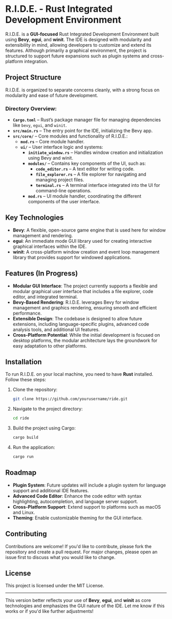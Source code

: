 # R.I.D.E. - Rust Integrated Development Environment

R.I.D.E. is a **GUI-focused** Rust Integrated Development Environment built using **Bevy**, **egui**, and **winit**. The IDE is designed with modularity and extensibility in mind, allowing developers to customize and extend its features. Although primarily a graphical environment, the project is structured to support future expansions such as plugin systems and cross-platform integration.

## Project Structure

R.I.D.E. is organized to separate concerns cleanly, with a strong focus on modularity and ease of future development.

### Directory Overview:

- **`Cargo.toml`** – Rust’s package manager file for managing dependencies like `bevy`, `egui`, and `winit`.
- **`src/main.rs`** – The entry point for the IDE, initializing the Bevy app.
- **`src/core/`** – Core modules and functionality of R.I.D.E.:
  - **`mod.rs`** – Core module handler.
  - **`ui/`** – User interface logic and systems:
    - **`initiate_window.rs`** – Handles window creation and initialization using Bevy and winit.
    - **`modules/`** – Contains key components of the UI, such as:
      - **`code_editor.rs`** – A text editor for writing code.
      - **`file_explorer.rs`** – A file explorer for navigating and managing project files.
      - **`terminal.rs`** – A terminal interface integrated into the UI for command-line operations.
    - **`mod.rs`** – UI module handler, coordinating the different components of the user interface.

## Key Technologies

- **Bevy**: A flexible, open-source game engine that is used here for window management and rendering.
- **egui**: An immediate mode GUI library used for creating interactive graphical interfaces within the IDE.
- **winit**: A cross-platform window creation and event loop management library that provides support for windowed applications.

## Features (In Progress)

- **Modular GUI Interface**: The project currently supports a flexible and modular graphical user interface that includes a file explorer, code editor, and integrated terminal.
- **Bevy-Based Rendering**: R.I.D.E. leverages Bevy for window management and graphics rendering, ensuring smooth and efficient performance.
- **Extensible Design**: The codebase is designed to allow future extensions, including language-specific plugins, advanced code analysis tools, and additional UI features.
- **Cross-Platform Potential**: While the initial development is focused on desktop platforms, the modular architecture lays the groundwork for easy adaptation to other platforms.

## Installation

To run R.I.D.E. on your local machine, you need to have **Rust** installed. Follow these steps:

1. Clone the repository:
    ```bash
    git clone https://github.com/yourusername/ride.git
    ```

2. Navigate to the project directory:
    ```bash
    cd ride
    ```

3. Build the project using Cargo:
    ```bash
    cargo build
    ```

4. Run the application:
    ```bash
    cargo run
    ```

## Roadmap

- **Plugin System**: Future updates will include a plugin system for language support and additional IDE features.
- **Advanced Code Editor**: Enhance the code editor with syntax highlighting, autocompletion, and language server support.
- **Cross-Platform Support**: Extend support to platforms such as macOS and Linux.
- **Theming**: Enable customizable theming for the GUI interface.

## Contributing

Contributions are welcome! If you'd like to contribute, please fork the repository and create a pull request. For major changes, please open an issue first to discuss what you would like to change.

## License

This project is licensed under the MIT License.

---

This version better reflects your use of **Bevy**, **egui**, and **winit** as core technologies and emphasizes the GUI nature of the IDE. Let me know if this works or if you'd like further adjustments!
